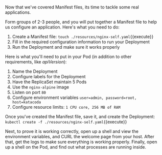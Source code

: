 Now that we've covered Manifest files, its time to tackle some real applications.

Form groups of 2-3 people, and you will put together a Manifest file to help us configure an application. Here's what you need to do:

1. Create a Manifest file: `touch ./resources/nginx-self.yaml`{{execute}}
2. Fill in the required configuration information to run your Deployment
3. Run the Deployment and make sure it works properly

Here is what you'll need to put in your Pod (in addition to other requirements, like *apiVersion*):

1. Name the Deployment
2. Configure labels for the Deployment
3. Have the ReplicaSet maintain 5 Pods
4. Use the `nginx-alpine` image
5. Listen on port `80`
6. Configure environment variables `user=admin, password=root, host=katacoda`
7. Configure resource limits: `1 CPU core, 256 MB of RAM`

Once you've created the Manifest file, save it, and create the Deployment: `kubectl create -f ./resources/nginx-self.yaml`{{execute}}

Next, to prove it is working correctly, open up a shell and view the environment variables, and CURL the welcome page from your host. After that, get the logs to make sure everything is working properly. Finally, open up a shell on the Pod, and find out what processes are running inside.
